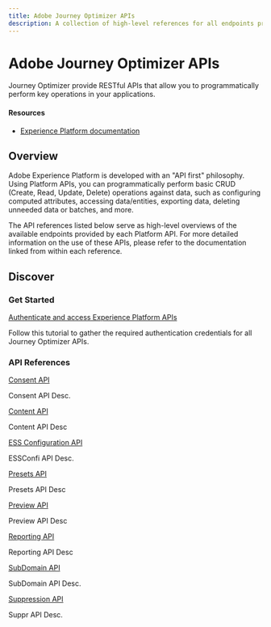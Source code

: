 ```yaml
---
title: Adobe Journey Optimizer APIs
description: A collection of high-level references for all endpoints provided by Adobe Journey Optimizer APIs.
---
```


<Hero slots="heading, text"/> 

# Adobe Journey Optimizer APIs

Journey Optimizer provide RESTful APIs that allow you to programmatically perform key operations in your applications.

<Resources slots="heading, links"/>

#### Resources

* [Experience Platform documentation](https://experienceleague.adobe.com/docs/experience-platform.html)

## Overview

Adobe Experience Platform is developed with an "API first" philosophy. Using Platform APIs, you can programmatically perform basic CRUD (Create, Read, Update, Delete) operations against data, such as configuring computed attributes, accessing data/entities, exporting data, deleting unneeded data or batches, and more. 

The API references listed below serve as high-level overviews of the available endpoints provided by each Platform API. For more detailed information on the use of these APIs, please refer to the documentation linked from within each reference.

## Discover 

<DiscoverBlock slots="heading, link, text"/>

### Get Started

[Authenticate and access Experience Platform APIs](https://experienceleague.adobe.com/docs/experience-platform/landing/platform-apis/api-authentication.html)
    
Follow this tutorial to gather the required authentication credentials for all Journey Optimizer APIs.

<DiscoverBlock slots="heading, link, text"/>

### API References

[Consent API](references/consent.md) 

Consent API Desc.

<DiscoverBlock slots="link, text"/>

[Content API](references/content.md) 

Content API Desc

<DiscoverBlock slots="link, text"/>

[ESS Configuration API](references/essconfig.md) 

ESSConfi API Desc.

<DiscoverBlock slots="link, text"/>

[Presets API](references/presets.md) 

Presets API Desc

<DiscoverBlock slots="link, text"/>

[Preview API](references/preview.md) 

Preview API Desc

<DiscoverBlock slots="link, text"/>

[Reporting API](references/reporting.md) 

Reporting API Desc

<DiscoverBlock slots="link, text"/>

[SubDomain API](references/subdomain.md) 

SubDomain API Desc.

<DiscoverBlock slots="link, text"/>

[Suppression API](references/suppression.md) 

Suppr API Desc.

